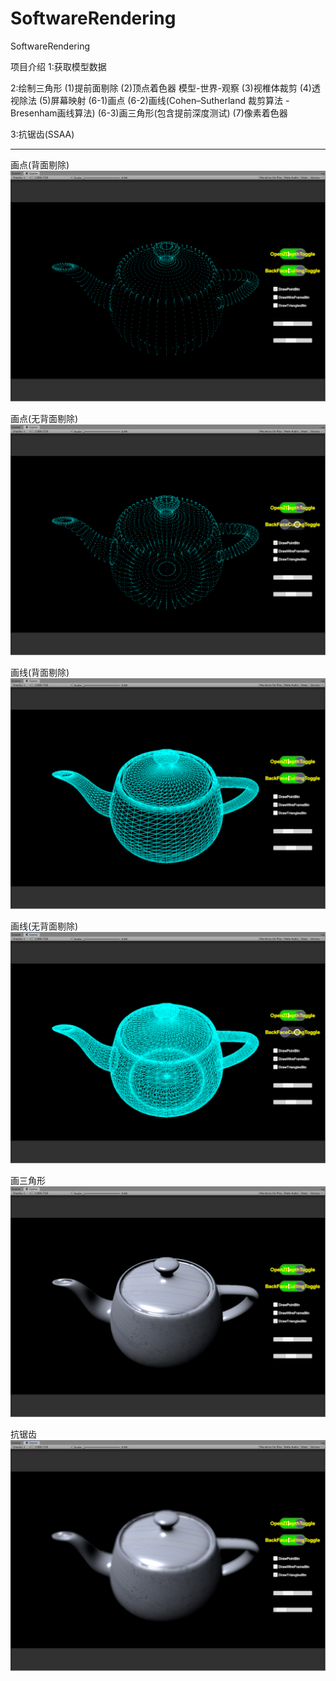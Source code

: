 # SoftwareRendering
SoftwareRendering

项目介绍
1:获取模型数据

2:绘制三角形
(1)提前面剔除
(2)顶点着色器 模型-世界-观察
(3)视椎体裁剪
(4)透视除法
(5)屏幕映射
(6-1)画点
(6-2)画线(Cohen–Sutherland 裁剪算法 - Bresenham画线算法)
(6-3)画三角形(包含提前深度测试)
(7)像素着色器

3:抗锯齿(SSAA)

-----------------------------------------------------------------------------------------------------------------------
画点(背面剔除)
![Image text](https://github.com/erjunhuang/SoftwareRendering/blob/master/ProjectInfo/DrawPointWithBackFaceCulling.png)

画点(无背面剔除)
![Image text](https://github.com/erjunhuang/SoftwareRendering/blob/master/ProjectInfo/DrawPointWithNoBackFaceCulling.png)

画线(背面剔除)
![Image text](https://github.com/erjunhuang/SoftwareRendering/blob/master/ProjectInfo/DrawLineWithBackFaceCulling.png)

画线(无背面剔除)
![Image text](https://github.com/erjunhuang/SoftwareRendering/blob/master/ProjectInfo/DrawLineWithNoBackFaceCulling.png)

画三角形
![Image text](https://github.com/erjunhuang/SoftwareRendering/blob/master/ProjectInfo/DrawTriangleWithBackFaceCulling.png)

抗锯齿
![Image text](https://github.com/erjunhuang/SoftwareRendering/blob/master/ProjectInfo/SSAA.png)
